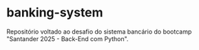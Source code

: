 # banking-system
Repositório voltado ao desafio do sistema bancário do bootcamp "Santander 2025 - Back-End com Python".
